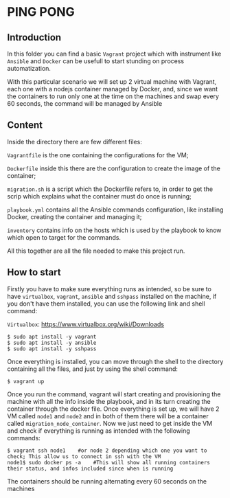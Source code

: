 # PING PONG
## Introduction

In this folder you can find a basic `Vagrant` project which with instrument like `Ansible` and `Docker` can be usefull to start stunding on process automatization.

With this particular scenario we will set up 2 virtual machine with Vagrant, each one with a nodejs container managed by Docker, and, since we want the containers to run only one at the time on the machines and swap every 60 seconds, the command will be managed by Ansible

## Content

Inside the directory there are few different files:    

`Vagrantfile` is the one containing the configurations for the VM;    

`Dockerfile` inside this there are the configuration to create the image of the container;        

`migration.sh` is a script which the Dockerfile refers to, in order to get the scrip which explains what the container must do once is running;     

`playbook.yml` contains all the Ansible commands configuration, like installing Docker, creating the container and managing it;     

`inventory` contains info on the hosts which is used by the playbook to know which open to target for the commands.     

All this together are all the file needed to make this project run.

## How to start

Firstly you have to make sure everything runs as intended, so be sure to have `virtualbox`, `vagrant`, `ansible` and `sshpass` installed on the machine, if you don't have them installed, you can use the following link and shell command:

`Virtualbox`: https://www.virtualbox.org/wiki/Downloads

```
$ sudo apt install -y vagrant
$ sudo apt install -y ansible
$ sudo apt install -y sshpass
```

Once everything is installed, you can move through the shell to the directory containing all the files, and just by using the shell command:
```
$ vagrant up
```
Once you run the command, vagrant will start creating and provisioning the machine with all the info inside the playbook, and in its turn creating the container through the docker file.
Once everything is set up, we will have 2 VM called `node1` and `node2` and in both of them there will be a container called `migration_node_container`. Now we just need to get inside the VM and check if everything is running as intended with the following commands:

```
$ vagrant ssh node1    #or node 2 depending which one you want to check; This allow us to connect in ssh with the VM
node1$ sudo docker ps -a    #This will show all running containers their status, and infos included since when is running
```
The containers should be running alternating every 60 seconds on the machines









